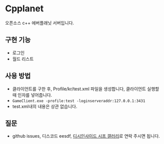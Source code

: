 # Cpplanet
 오픈소스 c++ 에버플래닛 서버입니다.
## 구현 기능
  - 로그인
  - 월드 리스트
## 사용 방법
  - 클라이언트를 구한 후, Profile/kr/test.xml 파일을 생성합니다, 클라이언트 실행할때 인자를 넣어줍니다.
  - `GameClient.exe -profile:test -loginserveraddr:127.0.0.1:3431`
  - test.xml내의 내용은 상관 없습니다. 
## 질문
  - github issues, 디스코드 eesdf, [디시인사이드 시프 갤러리](https://gall.dcinside.com/mgallery/board/lists?id=eesdf)로 연락 주시면 됩니다.
